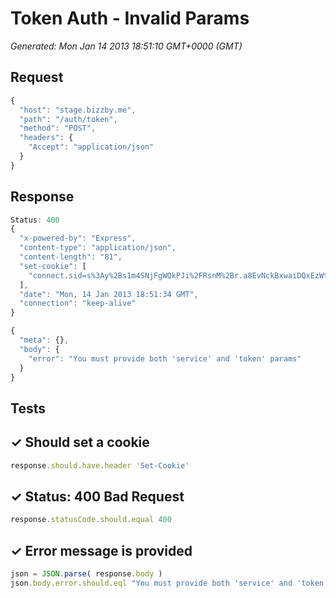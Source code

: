 # Token Auth - Invalid Params

*Generated: Mon Jan 14 2013 18:51:10 GMT+0000 (GMT)*
## Request
```javascript
{
  "host": "stage.bizzby.me",
  "path": "/auth/token",
  "method": "POST",
  "headers": {
    "Accept": "application/json"
  }
}
```

## Response
```javascript
Status: 400
{
  "x-powered-by": "Express",
  "content-type": "application/json",
  "content-length": "81",
  "set-cookie": [
    "connect.sid=s%3Ay%2Bs1m4SNjFgWQkPJi%2FRsnM%2Br.a8EvNckBxwaiDQxEzWtpEqIS4zWFR5yQZdiUHu%2Bb%2FEo; Path=/"
  ],
  "date": "Mon, 14 Jan 2013 18:51:34 GMT",
  "connection": "keep-alive"
}
```
```javascript
{
  "meta": {},
  "body": {
    "error": "You must provide both 'service' and 'token' params"
  }
}
```

## Tests

## ✓ Should set a cookie
```javascript
response.should.have.header 'Set-Cookie'
```

## ✓ Status: 400 Bad Request
```javascript
response.statusCode.should.equal 400
```

## ✓ Error message is provided
```javascript
json = JSON.parse( response.body )
json.body.error.should.eql "You must provide both 'service' and 'token' params"
```

